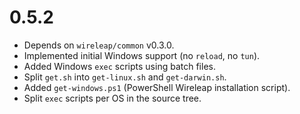 # 0.5.2

- Depends on `wireleap/common` v0.3.0.
- Implemented initial Windows support (no `reload`, no `tun`).
- Added Windows `exec` scripts using batch files.
- Split `get.sh` into `get-linux.sh` and `get-darwin.sh`.
- Added `get-windows.ps1` (PowerShell Wireleap installation script).
- Split `exec` scripts per OS in the source tree.
